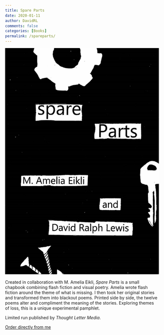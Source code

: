 ```yaml
---
title: Spare Parts
date: 2020-01-11
author: DavidRL
comments: false
categories: [Books]
permalink: /spareparts/
---
```


<img src="/assets/images/site/spareparts.jpeg" alt="spare parts cover">


Created in collaboration with M. Amelia Eikli, <em>Spare Parts</em> is a small chapbook combining flash fiction and visual poetry. Amelia wrote flash fiction around the theme of what is missing. I then took her original stories and transformed them into blackout poems. Printed side by side, the twelve poems alter and compliment the meaning of the stories. Exploring themes of loss, this is a unique experimental pamphlet.<br>


Limited run published by <em>Thought Letter Media</em>.<br>

<a href="https://davidralphlewis.bigcartel.com/">Order directly from me</a>
